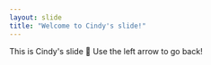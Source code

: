 ```yaml
---
layout: slide
title: "Welcome to Cindy's slide!"
---
```

This is Cindy's slide :tada:
Use the left arrow to go back!
